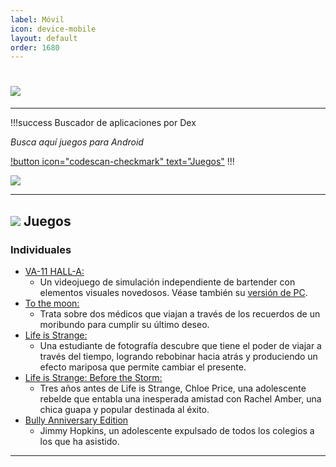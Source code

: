 ```yaml
---
label: Móvil
icon: device-mobile
layout: default
order: 1680
---
```


# ![](https://i.postimg.cc/Dz89tT8y/movil.png)

---


!!!success Buscador de aplicaciones por Dex

*Busca aquí juegos para Android*

[!button icon="codescan-checkmark" text="Juegos"](https://cse.google.com/cse?cx=660831ba151944e87)
!!!

![](https://i.postimg.cc/0rgtHzb7/juegosaqui.png)


---


## ![](https://i.postimg.cc/fyHqs50r/Proyecto-nuevo-2.png) Juegos


### **Individuales**


- [VA-11 HALL-A:](https://www.mediafire.com/download/m0h0pmmolh5iun4) 
    - Un videojuego de simulación independiente de bartender con elementos visuales novedosos. Véase también su [versión de PC](https://lcdh.tech/escritorio/e-juegos/#individuales).
- [To the moon:](https://www.mediafire.com/file/3lit8u9uw1278yl/To_the_moon.zip/file) 
    - Trata sobre dos médicos que viajan a través de los recuerdos de un moribundo para cumplir su último deseo.
- [Life is Strange:](https://www.mediafire.com/file/b4eha3bnbb2m1xm/Life_Is_Strange_%28Android_Full%29.zip/file) 
    - Una estudiante de fotografía descubre que tiene el poder de viajar a través del tiempo, logrando rebobinar hacia atrás y produciendo un efecto mariposa que permite cambiar el presente.
- [Life is Strange: Before the Storm:](https://www.mediafire.com/file/g3xpy66t2bl8n4j/Life_Is_Strange_Before_The_Storm_%28Android_Full%29.zip/file) 
    - Tres años antes de Life is Strange, Chloe Price, una adolescente rebelde que entabla una inesperada amistad con Rachel Amber, una chica guapa y popular destinada al éxito.
- [Bully Anniversary Edition](https://www.mediafire.com/file/0j2hmyq7hgb2uqn/Bully_Anniversary_Edition_2022.zip/file) 
    - Jimmy Hopkins, un adolescente expulsado de todos los colegios a los que ha asistido.


---
